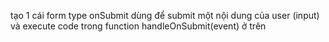 tạo 1 cái form type onSubmit dùng để submit một nội dung của user
(input) và execute code trong function handleOnSubmit(event) ở trên 